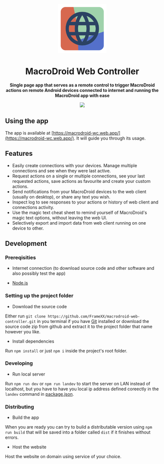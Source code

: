 <div align="center">

<img width="" src="./src/assets/img/favicon.svg"  width=160 height=160>

# MacroDroid Web Controller

**Single page app that serves as a remote control to trigger MacroDroid actions on remote Android devices connected to internet and running the MacroDroid app with ease**

<a href="https://www.gnu.org/licenses/agpl-3.0.en.html" alt="License: GPLv3"><img src="https://img.shields.io/badge/License-AGPL%20v3-blue.svg"></a>

</div>

## Using the app

The app is available at [https://macrodroid-wc.web.app/](https://macrodroid-wc.web.app/). It will guide you through its usage.

## Features

- Easily create connections with your devices. Manage multiple connections and see when they were last active.
- Request actions on a single or multiple connections, see your last requested actions, save actions as favourite and create your custom actions.
- Send notifications from your MacroDroid devices to the web client (usually on desktop), or share any text you wish.
- Inspect log to see responses to your actions or history of web client and connections activity.
- Use the magic text cheat sheet to remind yourself of MacroDroid's magic text options, without leaving the web UI.
- Selectively export and import data from web client running on one device to other.

## Development

### Prereqisities

- Internet connection (to download source code and other software and also possibly test the app)

- [Node.js](https://nodejs.org/)

### Setting up the project folder

- Download the source code

Either run `git clone https://github.com/FrameXX/macrodroid-web-controller.git` in you terminal if you have [Git](https://git-scm.com/) installed or download the source code zip from github and extract it to the project folder that name however you like.

- Install dependencies

Run `npm install` or just `npm i` inside the project's root folder.

### Developing

- Run local server

Run `npm run dev` or `npm run landev` to start the server on LAN instead of localhost, but you have to have you local ip address defined coreectly in the `landev` command in [package.json](package.json#L8).

### Distributing

- Build the app

When you are ready you can try to build a distributable version using `npm run build` that will be saved into a folder called `dist` if it finishes without errors.

- Host the website

Host the website on domain using service of your choice.
